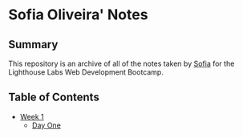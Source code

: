 # Sofia Oliveira' Notes

## Summary

This repository is an archive of all of the notes taken by [Sofia](https://github.com/sfia-o) for the Lighthouse Labs Web Development Bootcamp.

## Table of Contents

* [Week 1](/Week_1)
  * [Day One](/Week_1/Day_1/)
  

